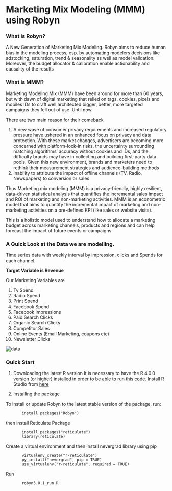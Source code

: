 # Marketing Mix Modeling (MMM) using Robyn

### What is Robyn?
A New Generation of Marketing Mix Modeling. Robyn aims to reduce human bias in the modeling process, esp. by automating modelers decisions like adstocking, saturation, trend &amp; seasonality as well as model validation. Moreover, the budget allocator &amp; calibration enable actionability and causality of the results

### What is MMM?

Marketing Modeling Mix (MMM)  have been around for more than 60 years, but with dawn of digital marketing that relied on tags, cookies, pixels and mobiles IDs to craft well architected  bigger, better, more targeted campaigns they fell out of use. Until now. 

There are two main reason for their comeback 
1. A new wave of consumer privacy requirements and increased regulatory pressure have ushered in an enhanced focus on privacy and data protection. With these market changes, advertisers are becoming more concerned with platform-lock-in risks, the uncertainty surrounding matching algorithms’ accuracy without cookies and IDs, and the difficulty brands may have in collecting and building first-party data pools. Given this new environment, brands and marketers need to rethink their measurement strategies and audience-building methods
2. Inability to attribute the impact of offline channels (TV, Radio, Newspapers) to conversion or sales 

Thus Marketing mix modeling (MMM) is a privacy-friendly, highly resilient, data-driven statistical analysis that quantifies the incremental sales impact and ROI of marketing and non-marketing activities. MMM is an econometric model that aims to quantify the incremental impact of marketing and non-marketing activities on a pre-defined KPI (like sales or website visits). 

This is a holistic model used to understand how to allocate a marketing budget across marketing channels, products and regions and can help forecast the impact of future events or campaigns

### A Quick Look at the Data we are modelling.

Time series data with weekly interval by impression, clicks and Spends for each channel. 

**Target Variable is Revenue**

Our Marketing Variables are
1. Tv Spend
2. Radio Spend
3. Print Spend
4. Facebook Spend
4. Facebook Impressions
5. Paid Search Clicks 
6. Organic Search Clicks
7. Competitor Sales
8. Online Events (Email Marketing, coupons etc) 
9. Newsletter Clicks


                                                                                                                               
                                                 
 ![data](https://user-images.githubusercontent.com/80999165/207708600-0bd58e92-a670-4b39-a452-84798f1aea6d.jpg)


### Quick Start 

1. Downloading the latest R version
It is necessary to have the R 4.0.0 version (or higher) installed in order to be able to run this code. Install R Studio from [here](https://posit.co/download/rstudio-desktop/)


2. Installing the package

To install or update Robyn to the latest stable version of the package, run:

           install.packages("Robyn")
           
then install Reticulate Package

           install.packages("reticulate")
           library(reticulate)
           
Create a virtual environment and then install nevergrad library using pip 
 
           virtualenv_create("r-reticulate")
           py_install("nevergrad", pip = TRUE)
           use_virtualenv("r-reticulate", required = TRUE)
 Run 
 
           robyn3.8.1_run.R

